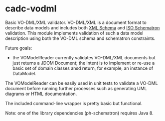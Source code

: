 # cadc-vodml 

Basic VO-DML/XML validator. VO-DML/XML is a document format to describe data models and includes
both <a href="https://www.w3.org/XML/Schema">XML Schema</a> and <a href="http://schematron.com/">ISO Schematron</a>
validation. This module implements validation of such a data model description using both the VO-DML schema and
schematron constraints.

Future goals:
- the VOModelReader currently validates VO-DML/XML documents but just returns a JDOM Document; the intent is to
implement or re-use a basic set of domain classes ansd return, for example, an instance of DataModel.

The VOModelReader can be easily used in unit tests to validate a VO-DML document before running further processes 
such as generating UML diagrams or HTML documentation. 

The included command-line wrapper is pretty basic but functional.

Note: one of the library dependencies (ph-schematron) requires Java 8.

